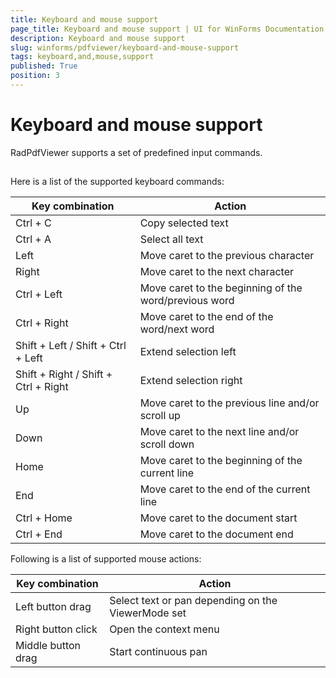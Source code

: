 ```yaml
---
title: Keyboard and mouse support
page_title: Keyboard and mouse support | UI for WinForms Documentation
description: Keyboard and mouse support
slug: winforms/pdfviewer/keyboard-and-mouse-support
tags: keyboard,and,mouse,support
published: True
position: 3
---
```


# Keyboard and mouse support



RadPdfViewer supports a set of predefined input commands.

## 

Here is a list of the supported keyboard commands:
        


|  __Key combination__  |  __Action__  |
| ------ | ------ |
|Ctrl + C|Copy selected text|
|Ctrl + A|Select all text|
|Left|Move caret to the previous character|
|Right|Move caret to the next character|
|Ctrl + Left|Move caret to the beginning of the word/previous word|
|Ctrl + Right|Move caret to the end of the word/next word|
|Shift + Left / Shift + Ctrl + Left|Extend selection left|
|Shift + Right / Shift + Ctrl + Right|Extend selection right|
|Up|Move caret to the previous line and/or scroll up|
|Down|Move caret to the next line and/or scroll down|
|Home|Move caret to the beginning of the current line|
|End|Move caret to the end of the current line|
|Ctrl + Home|Move caret to the document start|
|Ctrl + End|Move caret to the document end|

Following is a list of supported mouse actions:
        


|  __Key combination__  |  __Action__  |
| ------ | ------ |
|Left button drag|Select text or pan depending on the ViewerMode set|
|Right button click|Open the context menu|
|Middle button drag|Start continuous pan|
